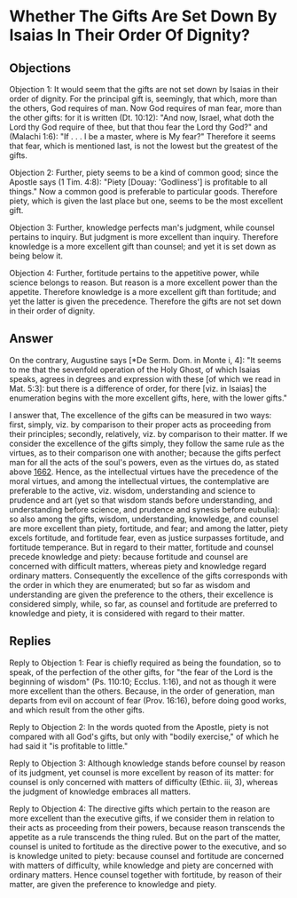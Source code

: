 # Whether The Gifts Are Set Down By Isaias In Their Order Of Dignity?

## Objections

Objection 1: It would seem that the gifts are not set down by Isaias in their order of dignity. For the principal gift is, seemingly, that which, more than the others, God requires of man. Now God requires of man fear, more than the other gifts: for it is written (Dt. 10:12): "And now, Israel, what doth the Lord thy God require of thee, but that thou fear the Lord thy God?" and (Malachi 1:6): "If . . . I be a master, where is My fear?" Therefore it seems that fear, which is mentioned last, is not the lowest but the greatest of the gifts.

Objection 2: Further, piety seems to be a kind of common good; since the Apostle says (1 Tim. 4:8): "Piety [Douay: 'Godliness'] is profitable to all things." Now a common good is preferable to particular goods. Therefore piety, which is given the last place but one, seems to be the most excellent gift.

Objection 3: Further, knowledge perfects man's judgment, while counsel pertains to inquiry. But judgment is more excellent than inquiry. Therefore knowledge is a more excellent gift than counsel; and yet it is set down as being below it.

Objection 4: Further, fortitude pertains to the appetitive power, while science belongs to reason. But reason is a more excellent power than the appetite. Therefore knowledge is a more excellent gift than fortitude; and yet the latter is given the precedence. Therefore the gifts are not set down in their order of dignity.

## Answer

On the contrary, Augustine says [*De Serm. Dom. in Monte i, 4]: "It seems to me that the sevenfold operation of the Holy Ghost, of which Isaias speaks, agrees in degrees and expression with these [of which we read in Mat. 5:3]: but there is a difference of order, for there [viz. in Isaias] the enumeration begins with the more excellent gifts, here, with the lower gifts."

I answer that, The excellence of the gifts can be measured in two ways: first, simply, viz. by comparison to their proper acts as proceeding from their principles; secondly, relatively, viz. by comparison to their matter. If we consider the excellence of the gifts simply, they follow the same rule as the virtues, as to their comparison one with another; because the gifts perfect man for all the acts of the soul's powers, even as the virtues do, as stated above [1662](A[4]). Hence, as the intellectual virtues have the precedence of the moral virtues, and among the intellectual virtues, the contemplative are preferable to the active, viz. wisdom, understanding and science to prudence and art (yet so that wisdom stands before understanding, and understanding before science, and prudence and synesis before eubulia): so also among the gifts, wisdom, understanding, knowledge, and counsel are more excellent than piety, fortitude, and fear; and among the latter, piety excels fortitude, and fortitude fear, even as justice surpasses fortitude, and fortitude temperance. But in regard to their matter, fortitude and counsel precede knowledge and piety: because fortitude and counsel are concerned with difficult matters, whereas piety and knowledge regard ordinary matters. Consequently the excellence of the gifts corresponds with the order in which they are enumerated; but so far as wisdom and understanding are given the preference to the others, their excellence is considered simply, while, so far, as counsel and fortitude are preferred to knowledge and piety, it is considered with regard to their matter.

## Replies

Reply to Objection 1: Fear is chiefly required as being the foundation, so to speak, of the perfection of the other gifts, for "the fear of the Lord is the beginning of wisdom" (Ps. 110:10; Ecclus. 1:16), and not as though it were more excellent than the others. Because, in the order of generation, man departs from evil on account of fear (Prov. 16:16), before doing good works, and which result from the other gifts.

Reply to Objection 2: In the words quoted from the Apostle, piety is not compared with all God's gifts, but only with "bodily exercise," of which he had said it "is profitable to little."

Reply to Objection 3: Although knowledge stands before counsel by reason of its judgment, yet counsel is more excellent by reason of its matter: for counsel is only concerned with matters of difficulty (Ethic. iii, 3), whereas the judgment of knowledge embraces all matters.

Reply to Objection 4: The directive gifts which pertain to the reason are more excellent than the executive gifts, if we consider them in relation to their acts as proceeding from their powers, because reason transcends the appetite as a rule transcends the thing ruled. But on the part of the matter, counsel is united to fortitude as the directive power to the executive, and so is knowledge united to piety: because counsel and fortitude are concerned with matters of difficulty, while knowledge and piety are concerned with ordinary matters. Hence counsel together with fortitude, by reason of their matter, are given the preference to knowledge and piety.